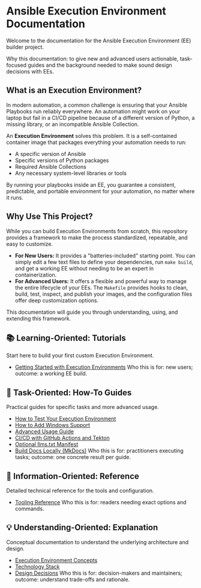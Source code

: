 # Ansible Execution Environment Documentation

Welcome to the documentation for the Ansible Execution Environment (EE) builder project.

Why this documentation: to give new and advanced users actionable, task-focused guides and the background needed to make sound design decisions with EEs.

## What is an Execution Environment?

In modern automation, a common challenge is ensuring that your Ansible Playbooks run reliably everywhere. An automation might work on your laptop but fail in a CI/CD pipeline because of a different version of Python, a missing library, or an incompatible Ansible Collection.

An **Execution Environment** solves this problem. It is a self-contained container image that packages everything your automation needs to run:

-   A specific version of Ansible
-   Specific versions of Python packages
-   Required Ansible Collections
-   Any necessary system-level libraries or tools

By running your playbooks inside an EE, you guarantee a consistent, predictable, and portable environment for your automation, no matter where it runs.

## Why Use This Project?

While you can build Execution Environments from scratch, this repository provides a framework to make the process standardized, repeatable, and easy to customize.

-   **For New Users:** It provides a "batteries-included" starting point. You can simply edit a few text files to define your dependencies, run `make build`, and get a working EE without needing to be an expert in containerization.
-   **For Advanced Users:** It offers a flexible and powerful way to manage the entire lifecycle of your EEs. The `Makefile` provides hooks to clean, build, test, inspect, and publish your images, and the configuration files offer deep customization options.

This documentation will guide you through understanding, using, and extending this framework.

## 📚 Learning-Oriented: Tutorials

Start here to build your first custom Execution Environment.
- [Getting Started with Execution Environments](tutorials/getting-started.md)
Who this is for: new users; outcome: a working EE build.

## 🔧 Task-Oriented: How-To Guides

Practical guides for specific tasks and more advanced usage.
- [How to Test Your Execution Environment](how-to/testing-execution-environment.md)
- [How to Add Windows Support](how-to/add-windows-support.md)
- [Advanced Usage Guide](how-to/advanced-usage.md)
- [CI/CD with GitHub Actions and Tekton](how-to/ci-cd.md)
- [Optional llms.txt Manifest](how-to/llms-txt.md)
- [Build Docs Locally (MkDocs)](how-to/build-docs-locally.md)
Who this is for: practitioners executing tasks; outcome: one concrete result per guide.

## 📖 Information-Oriented: Reference

Detailed technical reference for the tools and configuration.
- [Tooling Reference](reference/tooling.md)
Who this is for: readers needing exact options and commands.

## 💡 Understanding-Oriented: Explanation

Conceptual documentation to understand the underlying architecture and design.
- [Execution Environment Concepts](explanation/concepts.md)
- [Technology Stack](explanation/technology-stack.md)
- [Design Decisions](explanation/design-decisions.md)
Who this is for: decision-makers and maintainers; outcome: understand trade-offs and rationale.
